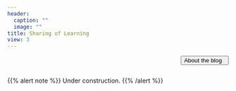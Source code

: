 ```yaml
---
header:
  caption: ""
  image: ""
title: Sharing of Learning
view: 3
---
```


<style>
#hide_show {
  position: relative;
  float: right;
}
</style>

<button id="hide_show" class="btn btn-primary" onclick="myFunction()">
  About the blog  &nbsp <i class="fa fa-info-circle" aria-hidden="true"></i>
</button>

<div id="about_the_blog" style="display: none">

As [Professor Cortella](https://en.wikipedia.org/wiki/Mario_Sergio_Cortella) once said:

> Há duas coisas na vida que, se você guardar, você perde: conhecimento e afeto. Se você guardar, eles vão embora. A única maneira de ter conhecimento e afeto é reparti-los.

In plain English, he says there are two things in life that you loose as you keep for yourself: affection and knowledge. Kept for oneself, they are actually gone. The only way to preserve affection and knowledge, Cortella says, is through sharing.

The learning process, I believe, needs not to be kept for ourselves. Rather, it ~~can~~ _should_ be shared - just like knowledge and affection. Here, I will make public a few challenges I face while learning health data science. This is also a disclaimer: __I am learning__. Hopefully, one day all this might serve you as well.

</div>


<script>
function myFunction() {
  var x = document.getElementById("about_the_blog");
  if (x.style.display === "none") {
    x.style.display = "block";
  } else {
    x.style.display = "none";
  }
}

</script>

<br><br>

{{% alert note %}}
 Under construction.
{{% /alert %}}